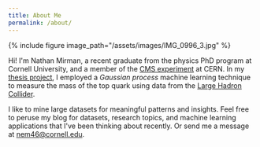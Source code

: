 ```yaml
---
title: About Me
permalink: /about/
---
```


{% include figure image_path="/assets/images/IMG_0996_3.jpg" %}

Hi!  I'm Nathan Mirman, a recent graduate from the physics PhD program at Cornell University, and a member of the [CMS experiment](https://cms.cern) at CERN.  In my [thesis project][topmass], I employed a *Gaussian process* machine learning technique to measure the mass of the top quark using data from the [Large Hadron Collider](https://en.wikipedia.org/wiki/Large_Hadron_Collider).

I like to mine large datasets for meaningful patterns and insights.  Feel free to peruse my blog for datasets, research topics, and machine learning applications that I've been thinking about recently.  Or send me a message at [nem46@cornell.edu](mailto:nem46@cornell.edu).

[topmass]: https://arxiv.org/abs/1704.06142

